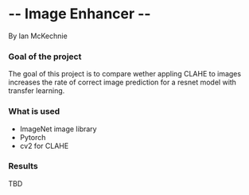 # -- Image Enhancer --
By Ian McKechnie

### Goal of the project
The goal of this project is to compare wether appling CLAHE to images increases the rate of correct image prediction for a resnet model with transfer learning.

### What is used 
* ImageNet image library
* Pytorch
* cv2 for CLAHE

### Results
TBD
